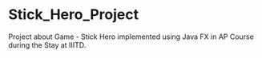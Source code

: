 # Stick_Hero_Project
Project about Game - Stick Hero implemented using Java FX in AP Course during the Stay at IIITD.

